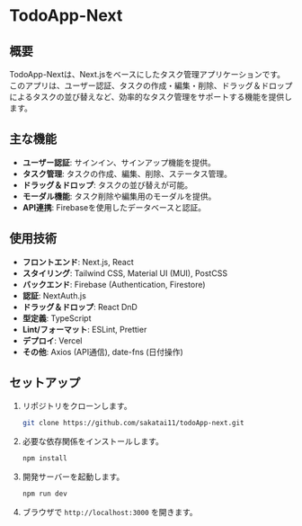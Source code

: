 # TodoApp-Next

## 概要

TodoApp-Nextは、Next.jsをベースにしたタスク管理アプリケーションです。このアプリは、ユーザー認証、タスクの作成・編集・削除、ドラッグ＆ドロップによるタスクの並び替えなど、効率的なタスク管理をサポートする機能を提供します。

## 主な機能

- **ユーザー認証**: サインイン、サインアップ機能を提供。
- **タスク管理**: タスクの作成、編集、削除、ステータス管理。
- **ドラッグ＆ドロップ**: タスクの並び替えが可能。
- **モーダル機能**: タスク削除や編集用のモーダルを提供。
- **API連携**: Firebaseを使用したデータベースと認証。

## 使用技術

- **フロントエンド**: Next.js, React
- **スタイリング**: Tailwind CSS, Material UI (MUI), PostCSS
- **バックエンド**: Firebase (Authentication, Firestore)
- **認証**: NextAuth.js
- **ドラッグ＆ドロップ**: React DnD
- **型定義**: TypeScript
- **Lint/フォーマット**: ESLint, Prettier
- **デプロイ**: Vercel
- **その他**: Axios (API通信), date-fns (日付操作)

## セットアップ

1. リポジトリをクローンします。
   ```bash
   git clone https://github.com/sakatai11/todoApp-next.git
   ```
2. 必要な依存関係をインストールします。
   ```bash
   npm install
   ```
3. 開発サーバーを起動します。
   ```bash
   npm run dev
   ```
4. ブラウザで `http://localhost:3000` を開きます。
